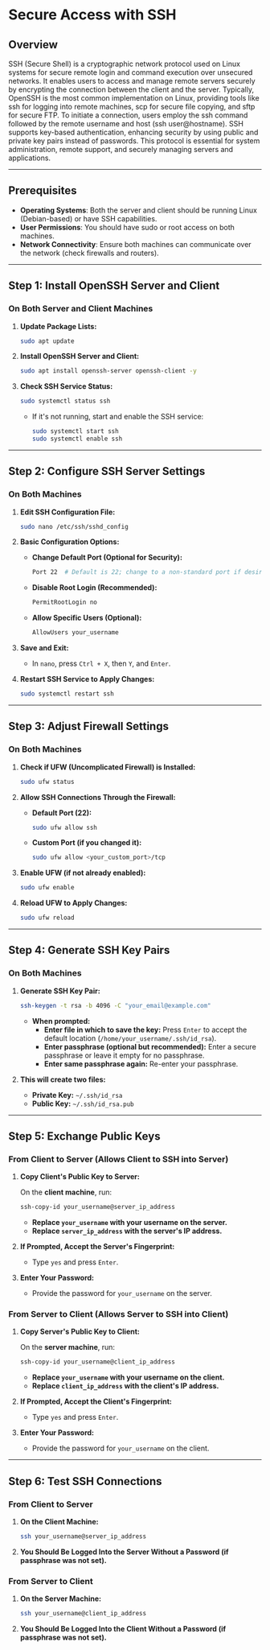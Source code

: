 # Secure Access with SSH


## Overview

SSH (Secure Shell) is a cryptographic network protocol used on Linux systems for secure remote login and command execution over unsecured networks. It enables users to access and manage remote servers securely by encrypting the connection between the client and the server. Typically, OpenSSH is the most common implementation on Linux, providing tools like ssh for logging into remote machines, scp for secure file copying, and sftp for secure FTP. To initiate a connection, users employ the ssh command followed by the remote username and host (ssh user@hostname). SSH supports key-based authentication, enhancing security by using public and private key pairs instead of passwords. This protocol is essential for system administration, remote support, and securely managing servers and applications.

---


## **Prerequisites**

- **Operating Systems**: Both the server and client should be running Linux (Debian-based) or have SSH capabilities.
- **User Permissions**: You should have sudo or root access on both machines.
- **Network Connectivity**: Ensure both machines can communicate over the network (check firewalls and routers).

---

## **Step 1: Install OpenSSH Server and Client**

### **On Both Server and Client Machines**

1. **Update Package Lists:**

   ```bash
   sudo apt update
   ```

2. **Install OpenSSH Server and Client:**

   ```bash
   sudo apt install openssh-server openssh-client -y
   ```

3. **Check SSH Service Status:**

   ```bash
   sudo systemctl status ssh
   ```

   - If it's not running, start and enable the SSH service:

     ```bash
     sudo systemctl start ssh
     sudo systemctl enable ssh
     ```

---

## **Step 2: Configure SSH Server Settings**

### **On Both Machines**

1. **Edit SSH Configuration File:**

   ```bash
   sudo nano /etc/ssh/sshd_config
   ```

2. **Basic Configuration Options:**

   - **Change Default Port (Optional for Security):**

     ```bash
     Port 22  # Default is 22; change to a non-standard port if desired
     ```

   - **Disable Root Login (Recommended):**

     ```bash
     PermitRootLogin no
     ```

   - **Allow Specific Users (Optional):**

     ```bash
     AllowUsers your_username
     ```

3. **Save and Exit:**

   - In `nano`, press `Ctrl + X`, then `Y`, and `Enter`.

4. **Restart SSH Service to Apply Changes:**

   ```bash
   sudo systemctl restart ssh
   ```

---

## **Step 3: Adjust Firewall Settings**

### **On Both Machines**

1. **Check if UFW (Uncomplicated Firewall) is Installed:**

   ```bash
   sudo ufw status
   ```

2. **Allow SSH Connections Through the Firewall:**

   - **Default Port (22):**

     ```bash
     sudo ufw allow ssh
     ```

   - **Custom Port (if you changed it):**

     ```bash
     sudo ufw allow <your_custom_port>/tcp
     ```

3. **Enable UFW (if not already enabled):**

   ```bash
   sudo ufw enable
   ```

4. **Reload UFW to Apply Changes:**

   ```bash
   sudo ufw reload
   ```

---

## **Step 4: Generate SSH Key Pairs**

### **On Both Machines**

1. **Generate SSH Key Pair:**

   ```bash
   ssh-keygen -t rsa -b 4096 -C "your_email@example.com"
   ```

   - **When prompted:**
     - **Enter file in which to save the key:** Press `Enter` to accept the default location (`/home/your_username/.ssh/id_rsa`).
     - **Enter passphrase (optional but recommended):** Enter a secure passphrase or leave it empty for no passphrase.
     - **Enter same passphrase again:** Re-enter your passphrase.

2. **This will create two files:**

   - **Private Key:** `~/.ssh/id_rsa`
   - **Public Key:** `~/.ssh/id_rsa.pub`

---

## **Step 5: Exchange Public Keys**

### **From Client to Server (Allows Client to SSH into Server)**

1. **Copy Client's Public Key to Server:**

   On the **client machine**, run:

   ```bash
   ssh-copy-id your_username@server_ip_address
   ```

   - **Replace `your_username` with your username on the server.**
   - **Replace `server_ip_address` with the server's IP address.**

2. **If Prompted, Accept the Server's Fingerprint:**

   - Type `yes` and press `Enter`.

3. **Enter Your Password:**

   - Provide the password for `your_username` on the server.

### **From Server to Client (Allows Server to SSH into Client)**

1. **Copy Server's Public Key to Client:**

   On the **server machine**, run:

   ```bash
   ssh-copy-id your_username@client_ip_address
   ```

   - **Replace `your_username` with your username on the client.**
   - **Replace `client_ip_address` with the client's IP address.**

2. **If Prompted, Accept the Client's Fingerprint:**

   - Type `yes` and press `Enter`.

3. **Enter Your Password:**

   - Provide the password for `your_username` on the client.

---

## **Step 6: Test SSH Connections**

### **From Client to Server**

1. **On the Client Machine:**

   ```bash
   ssh your_username@server_ip_address
   ```

2. **You Should Be Logged Into the Server Without a Password (if passphrase was not set).**

### **From Server to Client**

1. **On the Server Machine:**

   ```bash
   ssh your_username@client_ip_address
   ```

2. **You Should Be Logged Into the Client Without a Password (if passphrase was not set).**

